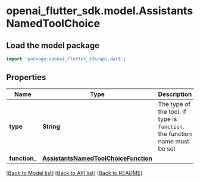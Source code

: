 # openai_flutter_sdk.model.AssistantsNamedToolChoice

## Load the model package
```dart
import 'package:openai_flutter_sdk/api.dart';
```

## Properties
Name | Type | Description | Notes
------------ | ------------- | ------------- | -------------
**type** | **String** | The type of the tool. If type is `function`, the function name must be set | 
**function_** | [**AssistantsNamedToolChoiceFunction**](AssistantsNamedToolChoiceFunction.md) |  | [optional] 

[[Back to Model list]](../README.md#documentation-for-models) [[Back to API list]](../README.md#documentation-for-api-endpoints) [[Back to README]](../README.md)


